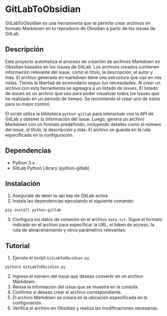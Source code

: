 # GitLabToObsidian

GitLabToObsidian es una herramienta que te permite crear archivos en formato Markdown en tu repositorio de Obsidian a partir de los issues de GitLab.

## Descripción

Este proyecto automatiza el proceso de creación de archivos Markdown en Obsidian basados en los issues de GitLab. Los archivos creados contienen información relevante del issue, como el título, la descripción, el autor y más.
El archivo generado en markdown tiene una estructura que uso en mis notas. Tienes la libertad de acomodarlo segun tus necesidades. 
Al crear un archivo con esta herramienta se agreagra a un listado de issues. El listado de issues es un archivo que uso para poder visualizar todos los issues que he realizado en un periodo de tiempo. Se recomienda el crear uno de estos para su mejor control. 

El script utiliza la biblioteca `python-gitlab` para interactuar con la API de GitLab y obtener la información del issue. Luego, genera un archivo Markdown con un formato predefinido, incluyendo detalles como el número del issue, el título, la descripción y más. El archivo se guarda en la ruta especificada en la configuración.


## Dependencias

- Python 3.x
- GitLab Python Library (python-gitlab)

## Instalación

1. Asegurate de tener tu api key de GitLab activa 
2. Instala las dependencias ejecutando el siguiente comando:

```shell
pip install python-gitlab
```

3. Configura los datos de conexión en el archivo `data.txt`. Sigue el formato indicado en el archivo para especificar la URL, el token de acceso, la ruta de almacenamiento y otros parámetros relevantes.


## Tutorial

1. Ejecuta el script `GitLabToObsidian.py`.
```shell
python3 GitLabToObsidian.py
```
2. Ingresa el número del issue que deseas convertir en un archivo Markdown.
2. Revisa la información del issue que se muestra en la consola.
3. Confirma si deseas crear el archivo correspondiente.
4. El archivo Markdown se creará en la ubicación especificada en la configuración.
5. Verifica el archivo en Obsidian y realiza las modificaciones necesarias.
